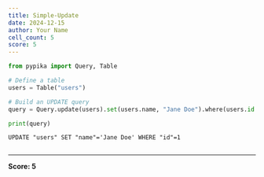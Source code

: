 ```yaml
---
title: Simple-Update
date: 2024-12-15
author: Your Name
cell_count: 5
score: 5
---
```


```python
from pypika import Query, Table
```


```python
# Define a table
users = Table("users")
```


```python
# Build an UPDATE query
query = Query.update(users).set(users.name, "Jane Doe").where(users.id == 1)
```


```python
print(query)
```

    UPDATE "users" SET "name"='Jane Doe' WHERE "id"=1



```python

```


---
**Score: 5**
